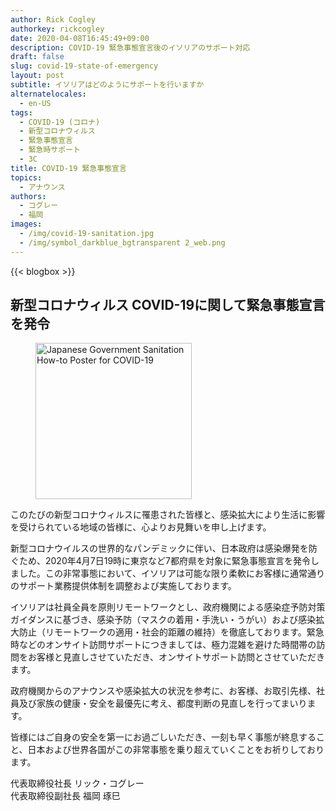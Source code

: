 ```yaml
---
author: Rick Cogley
authorkey: rickcogley
date: 2020-04-08T16:45:49+09:00
description: COVID-19 緊急事態宣言後のイソリアのサポート対応
draft: false
slug: covid-19-state-of-emergency
layout: post
subtitle: イソリアはどのようにサポートを行いますか
alternatelocales:
  - en-US
tags:
  - COVID-19 (コロナ)
  - 新型コロナウィルス
  - 緊急事態宣言
  - 緊急時サポート
  - 3C
title: COVID-19 緊急事態宣言
topics:
  - アナウンス
authors:
  - コグレー
  - 福岡
images:
  - /img/covid-19-sanitation.jpg
  - /img/symbol_darkblue_bgtransparent 2_web.png
---
```


{{< blogbox >}}

## 新型コロナウィルス COVID-19に関して緊急事態宣言を発令

<figure class="">
<img class="is-pulled-right has-padding-m" width="250" data-caption="COVID-19 Sanitation" alt="Japanese Government Sanitation How-to Poster for COVID-19" src="/img/covid-19-sanitation.jpg" >
</figure>
 
このたびの新型コロナウィルスに罹患された皆様と、感染拡大により生活に影響を受けられている地域の皆様に、心よりお見舞いを申し上げます。​

​新型コロナウイルスの世界的なパンデミックに伴い、日本政府は感染爆発を防ぐため、2020年4月7日19時に東京など7都府県を対象に緊急事態宣言を発令しました。 ​この非常事態において、イソリアは可能な限り柔軟にお客様に通常通りのサポート業務提供体制を調整および実施しております。 ​

​イソリアは社員全員を原則リモートワークとし、政府機関による感染症予防対策ガイダンスに基づき、感染予防（マスクの着用・手洗い・うがい）および感染拡大防止（リモートワークの適用・社会的距離の維持）を徹底しております。緊急時などのオンサイト訪問サポートにつきましては、極力混雑を避けた時間帯の訪問をお客様と見直しさせていただき、オンサイトサポート訪問とさせていただきます。

政府機関からのアナウンスや感染拡大の状況を参考に、お客様、お取引先様、社員及び家族の健康・安全を最優先に考え、都度判断の見直しを行ってまいります。 ​

​皆様にはご自身の安全を第一にお過ごしいただき、一刻も早く事態が終息すること、日本および世界各国がこの非常事態を乗り超えていくことをお祈りしております。​

代表取締役社長 リック・コグレー  
代表取締役副社長 福岡 琢巳  
